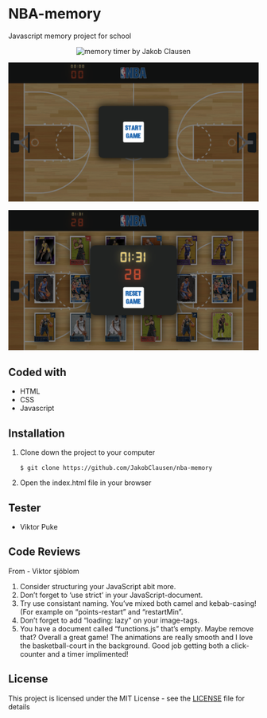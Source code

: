 # NBA-memory
Javascript memory project for school

<p align="center">
<img src="/img/one.png" alt="memory timer by Jakob Clausen" width="738">
</p>     
     
<p align="center">         
 <img src="/img/two.png" alt="memory timer by Jakob Clausen" width="738">
</p>

<p align="center">
<img src="/img/three.png" alt="memory timer by Jakob Clausen" width="738">
</p>   

## Coded with

- HTML
- CSS
- Javascript

## Installation
1. Clone down the project to your computer

    ```
    $ git clone https://github.com/JakobClausen/nba-memory
     ```
2. Open the index.html file in your browser

## Tester
- Viktor Puke

## Code Reviews
From - Viktor sjöblom

1. Consider structuring your JavaScript abit more.
2. Don’t forget to ‘use strict’ in your JavaScript-document.
3. Try use consistant naming. You’ve mixed both camel and kebab-casing! (For example on “points-restart” and “restartMin”.
4. Don’t forget to add “loading: lazy” on your image-tags.
5. You have a document called “functions.js” that’s empty. Maybe remove that?
Overall a great game! The animations are really smooth and I love the basketball-court in the background. Good job getting both a click-counter and a timer implimented!

## License
This project is licensed under the MIT License - see the [LICENSE](LICENSE) file for details
